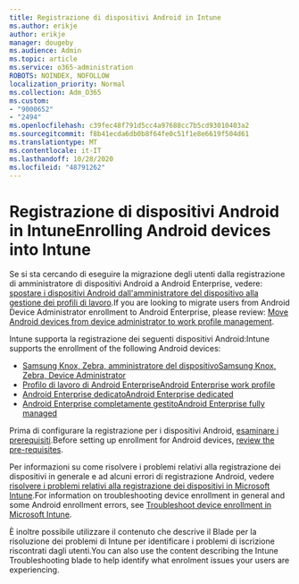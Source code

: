 ```yaml
---
title: Registrazione di dispositivi Android in Intune
ms.author: erikje
author: erikje
manager: dougeby
ms.audience: Admin
ms.topic: article
ms.service: o365-administration
ROBOTS: NOINDEX, NOFOLLOW
localization_priority: Normal
ms.collection: Adm_O365
ms.custom:
- "9000652"
- "2494"
ms.openlocfilehash: c39fec48f791d5cc4a97688cc7b5cd93010403a2
ms.sourcegitcommit: f8b41ecda6db0b8f64fe0c51f1e8e6619f504d61
ms.translationtype: MT
ms.contentlocale: it-IT
ms.lasthandoff: 10/28/2020
ms.locfileid: "48791262"
---
```

# <a name="enrolling-android-devices-into-intune"></a><span data-ttu-id="4d140-102">Registrazione di dispositivi Android in Intune</span><span class="sxs-lookup"><span data-stu-id="4d140-102">Enrolling Android devices into Intune</span></span>

<span data-ttu-id="4d140-103">Se si sta cercando di eseguire la migrazione degli utenti dalla registrazione di amministratore di dispositivi Android a Android Enterprise, vedere: [spostare i dispositivi Android dall'amministratore del dispositivo alla gestione dei profili di lavoro](https://docs.microsoft.com/mem/intune/enrollment/android-move-device-admin-work-profile).</span><span class="sxs-lookup"><span data-stu-id="4d140-103">If you are looking to migrate users from Android Device Administrator enrollment to Android Enterprise, please review: [Move Android devices from device administrator to work profile management](https://docs.microsoft.com/mem/intune/enrollment/android-move-device-admin-work-profile).</span></span>

<span data-ttu-id="4d140-104">Intune supporta la registrazione dei seguenti dispositivi Android:</span><span class="sxs-lookup"><span data-stu-id="4d140-104">Intune supports the enrollment of the following Android devices:</span></span>  

- [<span data-ttu-id="4d140-105">Samsung Knox, Zebra, amministratore del dispositivo</span><span class="sxs-lookup"><span data-stu-id="4d140-105">Samsung Knox, Zebra, Device Administrator</span></span>](https://docs.microsoft.com/mem/intune/enrollment/android-enroll-device-administrator)
- [<span data-ttu-id="4d140-106">Profilo di lavoro di Android Enterprise</span><span class="sxs-lookup"><span data-stu-id="4d140-106">Android Enterprise work profile</span></span>](https://docs.microsoft.com/mem/intune/enrollment/android-enterprise-overview)
- [<span data-ttu-id="4d140-107">Android Enterprise dedicato</span><span class="sxs-lookup"><span data-stu-id="4d140-107">Android Enterprise dedicated</span></span>](https://docs.microsoft.com/mem/intune/enrollment/android-dedicated-devices-fully-managed-enroll)
- [<span data-ttu-id="4d140-108">Android Enterprise completamente gestito</span><span class="sxs-lookup"><span data-stu-id="4d140-108">Android Enterprise fully managed</span></span>](https://docs.microsoft.com/mem/intune/enrollment/android-fully-managed-enroll)

<span data-ttu-id="4d140-109">Prima di configurare la registrazione per i dispositivi Android, [esaminare i prerequisiti](https://docs.microsoft.com/intune/enrollment/android-enroll).</span><span class="sxs-lookup"><span data-stu-id="4d140-109">Before setting up enrollment for Android devices, [review the pre-requisites](https://docs.microsoft.com/intune/enrollment/android-enroll).</span></span>  

<span data-ttu-id="4d140-110">Per informazioni su come risolvere i problemi relativi alla registrazione dei dispositivi in generale e ad alcuni errori di registrazione Android, vedere [risolvere i problemi relativi alla registrazione dei dispositivi in Microsoft Intune](https://docs.microsoft.com/mem/intune/enrollment/troubleshoot-android-enrollment).</span><span class="sxs-lookup"><span data-stu-id="4d140-110">For information on troubleshooting device enrollment in general and some Android enrollment errors, see [Troubleshoot device enrollment in Microsoft Intune](https://docs.microsoft.com/mem/intune/enrollment/troubleshoot-android-enrollment).</span></span>

<span data-ttu-id="4d140-111">È inoltre possibile utilizzare il contenuto che descrive il Blade per la risoluzione dei problemi di Intune per identificare i problemi di iscrizione riscontrati dagli utenti.</span><span class="sxs-lookup"><span data-stu-id="4d140-111">You can also use the content describing the Intune Troubleshooting blade to help identify what enrolment issues your users are experiencing.</span></span>
